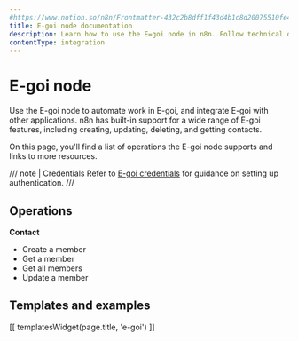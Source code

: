 ```yaml
---
#https://www.notion.so/n8n/Frontmatter-432c2b8dff1f43d4b1c8d20075510fe4
title: E-goi node documentation
description: Learn how to use the E=goi node in n8n. Follow technical documentation to integrate E=goi node into your workflows.
contentType: integration
---
```


# E-goi node

Use the E-goi node to automate work in E-goi, and integrate E-goi with other applications. n8n has built-in support for a wide range of E-goi features, including creating, updating, deleting, and getting contacts. 

On this page, you'll find a list of operations the E-goi node supports and links to more resources.

/// note | Credentials
Refer to [E-goi credentials](/integrations/builtin/credentials/egoi/) for guidance on setting up authentication. 
///

## Operations

**Contact**

- Create a member
- Get a member
- Get all members
- Update a member

## Templates and examples

<!-- see https://www.notion.so/n8n/Pull-in-templates-for-the-integrations-pages-37c716837b804d30a33b47475f6e3780 -->
[[ templatesWidget(page.title, 'e-goi') ]]

